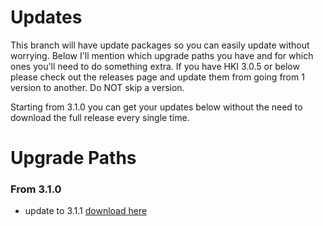 # Updates

This branch will have update packages so you can easily update without worrying. Below I'll mention which upgrade paths you have and for which ones you'll need to do something extra. If you have HKI 3.0.5 or below please check out the releases page and update them from going from 1 version to another. Do NOT skip a version.

Starting from 3.1.0 you can get your updates below without the need to download the full release every single time.

# Upgrade Paths

### From 3.1.0
- update to 3.1.1 [download here](https://github.com/jimz011/homekit-infused/raw/updates/update.v3.1.1.zip)
